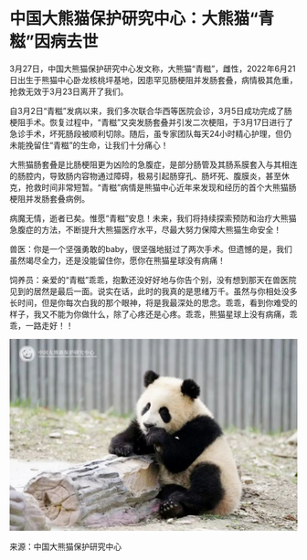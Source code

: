 # 中国大熊猫保护研究中心：大熊猫“青糍”因病去世

3月27日，中国大熊猫保护研究中心发文称，大熊猫“青糍”，雌性，2022年6月21日出生于熊猫中心卧龙核桃坪基地，因患罕见肠梗阻并发肠套叠，病情极其危重，抢救无效于3月23日离开了我们。

自3月2日“青糍”发病以来，我们多次联合华西等医院会诊，3月5日成功完成了肠梗阻手术。恢复过程中，“青糍”又突发肠套叠并引发二次梗阻，于3月17日进行了急诊手术，坏死肠段被顺利切除。随后，虽专家团队每天24小时精心护理，但仍未能挽留住“青糍”的生命，让我们十分痛心！

大熊猫肠套叠是比肠梗阻更为凶险的急腹症，是部分肠管及其肠系膜套入与其相连的肠腔内，导致肠内容物通过障碍，极易引起肠穿孔、肠坏死、腹膜炎，甚至休克，抢救时间非常短暂。“青糍”病情是熊猫中心近年来发现和经历的首个大熊猫肠梗阻并发肠套叠病例。

病魔无情，逝者已矣。惟愿“青糍”安息！未来，我们将持续探索预防和治疗大熊猫急腹症的方法，不断提升大熊猫医疗水平，尽最大努力保障大熊猫生命安全！

兽医：你是一个坚强勇敢的baby，很坚强地挺过了两次手术。但遗憾的是，我们虽然竭尽全力，还是没能留住你，愿你在熊猫星球没有病痛！

饲养员：亲爱的“青糍”乖乖，抱歉还没好好地与你告个别，没有想到那天在兽医院见到的居然是最后一面。说实在话，此时的我真的是思绪万千。虽然与你相处没多长时间，但是你每次白我的那个眼神，将是我最深处的思念。乖乖，看到你难受的样子，我又不能为你做什么，除了心疼还是心疼。乖乖，熊猫星球上没有病痛，乖乖，一路走好！！

![3e437793fbc327a7337e8ff4615ebb39.jpg](https://raw.githubusercontent.com/qqhsx/qqnews_image/main/2024/03/27/中国大熊猫保护研究中心：大熊猫“青糍”因病去世/3e437793fbc327a7337e8ff4615ebb39.jpg)

来源：中国大熊猫保护研究中心

